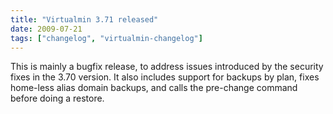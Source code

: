 ```yaml
---
title: "Virtualmin 3.71 released"
date: 2009-07-21
tags: ["changelog", "virtualmin-changelog"]
---
```


This is mainly a bugfix release, to address issues introduced by the security fixes in the 3.70 version. It also includes support for backups by plan, fixes home-less alias domain backups, and calls the pre-change command before doing a restore.
